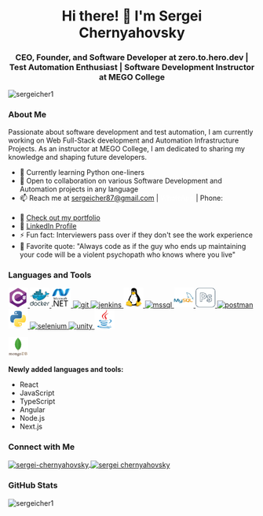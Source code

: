 <h1 align="center">Hi there! 👋 I'm Sergei Chernyahovsky</h1>
<h3 align="center">CEO, Founder, and Software Developer at zero.to.hero.dev | Test Automation Enthusiast | Software Development Instructor at MEGO College </h3>

<p align="left">
  <img src="https://komarev.com/ghpvc/?username=sergeicher1&label=Profile%20views&color=0e75b6&style=for-the-badge" alt="sergeicher1" />
</p>

### About Me

Passionate about software development and test automation, I am currently working on Web Full-Stack development and Automation Infrastructure Projects. As an instructor at MEGO College, I am dedicated to sharing my knowledge and shaping future developers.

- 🌱 Currently learning Python one-liners
- 👯 Open to collaboration on various Software Development and Automation projects in any language
- 📫 Reach me at <a href="mailto:sergeicher87@gmail.com" style="text-decoration: none; color: white;">sergeicher87@gmail.com</a> | <a href="https://api.whatsapp.com/send?phone=972535270505" style="text-decoration: none; color: white;" target="_blank">WhatsApp</a> | Phone: <a href="tel:+972535270505" style="text-decoration: none; color: white;">(+972)53-527-0505</a>
- 💼 [Check out my portfolio](https://www.zero-to-hero.dev/freeContent/otherprojects)
- 📄 [LinkedIn Profile](https://www.linkedin.com/in/sergei-chernyahovsky/?originalSubdomain=il/)
- ⚡ Fun fact: Interviewers pass over if they don't see the work experience
- 💬 Favorite quote: "Always code as if the guy who ends up maintaining your code will be a violent psychopath who knows where you live"

### Languages and Tools
<p align="left">  
  <a href="https://www.w3schools.com/cs/" target="_blank" rel="noreferrer"> <img src="https://raw.githubusercontent.com/devicons/devicon/master/icons/csharp/csharp-original.svg" alt="csharp" width="40" height="40"/> </a> 
  <a href="https://www.docker.com/" target="_blank" rel="noreferrer"> <img src="https://raw.githubusercontent.com/devicons/devicon/master/icons/docker/docker-original-wordmark.svg" alt="docker" width="40" height="40"/> </a> 
  <a href="https://dotnet.microsoft.com/" target="_blank" rel="noreferrer"> <img src="https://raw.githubusercontent.com/devicons/devicon/master/icons/dot-net/dot-net-original-wordmark.svg" alt="dotnet" width="40" height="40"/> </a> 
  <a href="https://git-scm.com/" target="_blank" rel="noreferrer"> <img src="https://www.vectorlogo.zone/logos/git-scm/git-scm-icon.svg" alt="git" width="40" height="40"/> </a> 
  <a href="https://www.jenkins.io" target="_blank" rel="noreferrer"> <img src="https://www.vectorlogo.zone/logos/jenkins/jenkins-icon.svg" alt="jenkins" width="40" height="40"/> </a> 
  <a href="https://www.linux.org/" target="_blank" rel="noreferrer"> <img src="https://raw.githubusercontent.com/devicons/devicon/master/icons/linux/linux-original.svg" alt="linux" width="40" height="40"/> </a> 
  <a href="https://www.microsoft.com/en-us/sql-server" target="_blank" rel="noreferrer"> <img src="https://www.svgrepo.com/show/303229/microsoft-sql-server-logo.svg" alt="mssql" width="40" height="40"/> </a> 
  <a href="https://www.mysql.com/" target="_blank" rel="noreferrer"> <img src="https://raw.githubusercontent.com/devicons/devicon/master/icons/mysql/mysql-original-wordmark.svg" alt="mysql" width="40" height="40"/> </a> 
  <a href="https://www.photoshop.com/en" target="_blank" rel="noreferrer"> <img src="https://raw.githubusercontent.com/devicons/devicon/master/icons/photoshop/photoshop-line.svg" alt="photoshop" width="40" height="40"/> </a> 
  <a href="https://postman.com" target="_blank" rel="noreferrer"> <img src="https://www.vectorlogo.zone/logos/getpostman/getpostman-icon.svg" alt="postman" width="40" height="40"/> </a> 
  <a href="https://www.python.org" target="_blank" rel="noreferrer"> <img src="https://raw.githubusercontent.com/devicons/devicon/master/icons/python/python-original.svg" alt="python" width="40" height="40"/> </a> 
  <a href="https://www.selenium.dev" target="_blank" rel="noreferrer"> <img src="https://raw.githubusercontent.com/detain/svg-logos/780f25886640cef088af994181646db2f6b1a3f8/svg/selenium-logo.svg" alt="selenium" width="40" height="40"/> </a> 
  <a href="https://unity.com/" target="_blank" rel="noreferrer"> <img src="https://www.vectorlogo.zone/logos/unity3d/unity3d-icon.svg" alt="unity" width="40" height="40"/> </a>
  <a href="https://www.java.com/" target="_blank" rel="noreferrer"> <img src="https://raw.githubusercontent.com/devicons/devicon/master/icons/java/java-original.svg" alt="java" width="40" height="40"/> </a>

  <a href="https://www.mongodb.com/" target="_blank" rel="noreferrer"> <img src="https://raw.githubusercontent.com/devicons/devicon/master/icons/mongodb/mongodb-original-wordmark.svg" alt="mongodb" width="40" height="40"/> </a> 
</p>



**Newly added languages and tools:**
- React
- JavaScript
- TypeScript
- Angular
- Node.js
- Next.js

### Connect with Me

<p align="left">
  <a href="https://linkedin.com/in/sergei-chernyahovsky" target="_blank">
    <img align="center" src="https://raw.githubusercontent.com/rahuldkjain/github-profile-readme-generator/master/src/images/icons/Social/linked-in-alt.svg" alt="sergei-chernyahovsky" height="30" width="40" />
  </a>
  <a href="https://www.youtube.com/c/sergei chernyahovsky" target="_blank">
    <img align="center" src="https://raw.githubusercontent.com/rahuldkjain/github-profile-readme-generator/master/src/images/icons/Social/youtube.svg" alt="sergei chernyahovsky" height="30" width="40" />
  </a>
</p>

### GitHub Stats

<p>
  <img align="center" src="https://github-readme-stats.vercel.app/api/top-langs?username=sergeicher1&show_icons=true&locale=en&layout=compact" alt="sergeicher1" />
</p>

